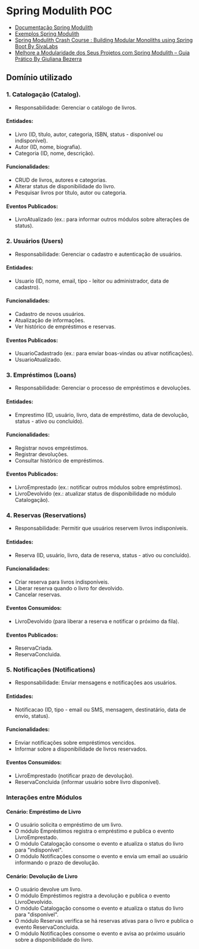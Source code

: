 # Spring Modulith POC

* [Documentação Spring Modulith](https://docs.spring.io/spring-modulith/reference/index.html)
* [Exemplos Spring Modulith](https://github.com/spring-projects/spring-modulith/tree/main/spring-modulith-examples)
* [Spring Modulith Crash Course : Building Modular Monoliths using Spring Boot By SivaLabs](https://www.youtube.com/watch?v=FkP2aZiBrhg)
* [Melhore a Modularidade dos Seus Projetos com Spring Modulith – Guia Prático By Giuliana Bezerra](https://www.youtube.com/watch?v=Y1VlOLLJ6Ik)

## Domínio utilizado

### 1. Catalogação (Catalog).

* Responsabilidade: Gerenciar o catálogo de livros.

#### Entidades:

* Livro (ID, título, autor, categoria, ISBN, status - disponível ou indisponível).
* Autor (ID, nome, biografia).
* Categoria (ID, nome, descrição).

#### Funcionalidades:

* CRUD de livros, autores e categorias.
* Alterar status de disponibilidade do livro.
* Pesquisar livros por título, autor ou categoria.

#### Eventos Publicados:

* LivroAtualizado (ex.: para informar outros módulos sobre alterações de status).

### 2. Usuários (Users)

* Responsabilidade: Gerenciar o cadastro e autenticação de usuários.

#### Entidades:

* Usuario (ID, nome, email, tipo - leitor ou administrador, data de cadastro).

#### Funcionalidades:

* Cadastro de novos usuários.
* Atualização de informações.
* Ver histórico de empréstimos e reservas.

#### Eventos Publicados:

* UsuarioCadastrado (ex.: para enviar boas-vindas ou ativar notificações).
* UsuarioAtualizado.

### 3. Empréstimos (Loans)

* Responsabilidade: Gerenciar o processo de empréstimos e devoluções.

#### Entidades:

* Emprestimo (ID, usuário, livro, data de empréstimo, data de devolução, status - ativo ou concluído).

#### Funcionalidades:

* Registrar novos empréstimos.
* Registrar devoluções.
* Consultar histórico de empréstimos.

#### Eventos Publicados:

* LivroEmprestado (ex.: notificar outros módulos sobre empréstimos).
* LivroDevolvido (ex.: atualizar status de disponibilidade no módulo Catalogação).

### 4. Reservas (Reservations)

* Responsabilidade: Permitir que usuários reservem livros indisponíveis.

#### Entidades:

* Reserva (ID, usuário, livro, data de reserva, status - ativo ou concluído).

#### Funcionalidades:

* Criar reserva para livros indisponíveis.
* Liberar reserva quando o livro for devolvido.
* Cancelar reservas.

#### Eventos Consumidos:

* LivroDevolvido (para liberar a reserva e notificar o próximo da fila).
#### Eventos Publicados:

* ReservaCriada.
* ReservaConcluida.

### 5. Notificações (Notifications)

* Responsabilidade: Enviar mensagens e notificações aos usuários.

#### Entidades:

* Notificacao (ID, tipo - email ou SMS, mensagem, destinatário, data de envio, status).

#### Funcionalidades:

* Enviar notificações sobre empréstimos vencidos.
* Informar sobre a disponibilidade de livros reservados.

#### Eventos Consumidos:

* LivroEmprestado (notificar prazo de devolução).
* ReservaConcluida (informar usuário sobre livro disponível).

### Interações entre Módulos

#### Cenário: Empréstimo de Livro

* O usuário solicita o empréstimo de um livro.
* O módulo Empréstimos registra o empréstimo e publica o evento LivroEmprestado.
* O módulo Catalogação consome o evento e atualiza o status do livro para "indisponível".
* O módulo Notificações consome o evento e envia um email ao usuário informando o prazo de devolução.

#### Cenário: Devolução de Livro

* O usuário devolve um livro.
* O módulo Empréstimos registra a devolução e publica o evento LivroDevolvido.
* O módulo Catalogação consome o evento e atualiza o status do livro para "disponível".
* O módulo Reservas verifica se há reservas ativas para o livro e publica o evento ReservaConcluida.
* O módulo Notificações consome o evento e avisa ao próximo usuário sobre a disponibilidade do livro.
